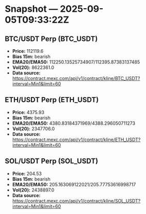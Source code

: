 # Snapshot — 2025-09-05T09:33:22Z

## BTC/USDT Perp (BTC_USDT)
- **Price:** 112119.6
- **Bias 15m:** bearish
- **EMA20/EMA50:** 112250.13525734907/112395.87383137485
- **Vol(20):** 8622361.0
- **Data source:** https://contract.mexc.com/api/v1/contract/kline/BTC_USDT?interval=Min1&limit=60

## ETH/USDT Perp (ETH_USDT)
- **Price:** 4375.93
- **Bias 15m:** bearish
- **EMA20/EMA50:** 4380.83184371969/4388.296050711273
- **Vol(20):** 2347706.0
- **Data source:** https://contract.mexc.com/api/v1/contract/kline/ETH_USDT?interval=Min1&limit=60

## SOL/USDT Perp (SOL_USDT)
- **Price:** 204.53
- **Bias 15m:** bearish
- **EMA20/EMA50:** 205.163069122021/205.77753616998717
- **Vol(20):** 2438897.0
- **Data source:** https://contract.mexc.com/api/v1/contract/kline/SOL_USDT?interval=Min1&limit=60
